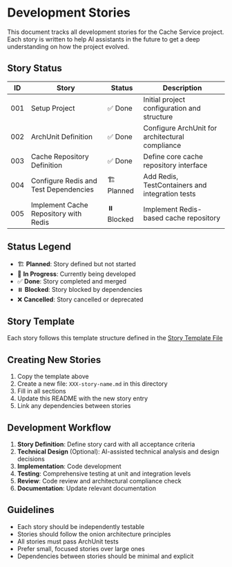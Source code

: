 # Development Stories

This document tracks all development stories for the Cache Service project. Each story is written to help AI
assistants in the future to get a deep understanding on how the project evolved.

## Story Status

| ID  | Story                                 | Status     | Description                                     |
|-----|---------------------------------------|------------|-------------------------------------------------|
| 001 | Setup Project                         | ✅ Done    | Initial project configuration and structure     |
| 002 | ArchUnit Definition                   | ✅ Done    | Configure ArchUnit for architectural compliance |
| 003 | Cache Repository Definition           | ✅ Done    | Define core cache repository interface          |
| 004 | Configure Redis and Test Dependencies | 🏗️ Planned | Add Redis, TestContainers and integration tests |
| 005 | Implement Cache Repository with Redis | ⏸️ Blocked | Implement Redis-based cache repository          |

## Status Legend

- 🏗️ **Planned**: Story defined but not started
- 🚧 **In Progress**: Currently being developed
- ✅ **Done**: Story completed and merged
- ⏸️ **Blocked**: Story blocked by dependencies
- ❌ **Cancelled**: Story cancelled or deprecated

## Story Template

Each story follows this template structure defined in the [Story Template File](000-story-template.md)

## Creating New Stories

1. Copy the template above
2. Create a new file: `XXX-story-name.md` in this directory
3. Fill in all sections
4. Update this README with the new story entry
5. Link any dependencies between stories

## Development Workflow

1. **Story Definition**: Define story card with all acceptance criteria
2. **Technical Design** (Optional): AI-assisted technical analysis and design decisions
3. **Implementation**: Code development
4. **Testing**: Comprehensive testing at unit and integration levels
5. **Review**: Code review and architectural compliance check
6. **Documentation**: Update relevant documentation

## Guidelines

- Each story should be independently testable
- Stories should follow the onion architecture principles
- All stories must pass ArchUnit tests
- Prefer small, focused stories over large ones
- Dependencies between stories should be minimal and explicit
